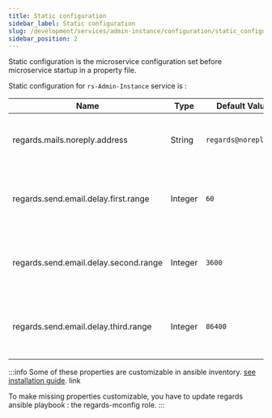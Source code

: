 ```yaml
---
title: Static configuration
sidebar_label: Static configuration
slug: /development/services/admin-instance/configuration/static_configuration
sidebar_position: 2
---
```


Static configuration is the microservice configuration set before microservice startup in a property file.

Static configuration for `rs-Admin-Instance` service is :

| Name                                  | Type    | Default Value        | Description                                     |
|---------------------------------------|---------|----------------------|-------------------------------------------------|
| regards.mails.noreply.address         | String  | `regards@noreply.fr` | Default sender when a email is sent             |
| regards.send.email.delay.first.range  | Integer | `60`                 | Time between 1, 2 and 3 tentatives (in seconds) |
| regards.send.email.delay.second.range | Integer | `3600`               | Time between 4, 5 and 6 tentatives (in seconds) |
| regards.send.email.delay.third.range  | Integer | `86400`              | Time between 7, 8 and 9 tentatives (in seconds) |

:::info
Some of these properties are customizable in ansible
inventory. [see installation guide](../../../../setup/swarm/advanced/swarm-optimizations.md#dataprovider-optimization).
link

To make missing properties customizable, you have to update regards ansible playbook : the regards-mconfig role.
:::